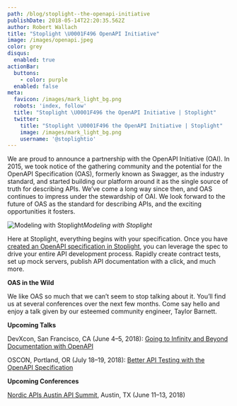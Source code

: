```yaml
---
path: /blog/stoplight-️-the-openapi-initiative
publishDate: 2018-05-14T22:20:35.562Z
author: Robert Wallach
title: "Stoplight \U0001F496 OpenAPI Initiative"
image: /images/openapi.jpeg
color: grey
disqus:
  enabled: true
actionBar:
  buttons:
    - color: purple
  enabled: false
meta:
  favicon: /images/mark_light_bg.png
  robots: 'index, follow'
  title: "Stoplight \U0001F496 the OpenAPI Initiative | Stoplight"
  twitter:
    title: "Stoplight \U0001F496 the OpenAPI Initiative | Stoplight"
    image: /images/mark_light_bg.png
    username: '@stoplightio'
---
```

We are proud to announce a partnership with the OpenAPI Initiative (OAI). In 2015, we took notice of the gathering community and the potential for the OpenAPI Specification (OAS), formerly known as Swagger, as the industry standard, and started building our platform around it as the single source of truth for describing APIs. We’ve come a long way since then, and OAS continues to impress under the stewardship of OAI. We look forward to the future of OAS as the standard for describing APIs, and the exciting opportunities it fosters.

![Modeling with Stoplight](https://cdn-images-1.medium.com/max/3326/1*CUxuTgeJ-59ziIJIeUsSgQ.png)*Modeling with Stoplight*

Here at Stoplight, everything begins with your specification. Once you have [created an OpenAPI specification in Stoplight](https://stoplight.io), you can leverage the spec to drive your entire API development process. Rapidly create contract tests, set up mock servers, publish API documentation with a click, and much more.

**OAS in the Wild**

We like OAS so much that we can’t seem to stop talking about it. You’ll find us at several conferences over the next few months. Come say hello and enjoy a talk given by our esteemed community engineer, Taylor Barnett.

**Upcoming Talks**

DevXcon, San Francisco, CA (June 4–5, 2018): [Going to Infinity and Beyond Documentation with OpenAPI](https://2018.devxcon.com/taylor-barnett/)

OSCON, Portland, OR (July 18–19, 2018): [Better API Testing with the OpenAPI Specification](https://conferences.oreilly.com/oscon/oscon-or/public/schedule/detail/67652)

**Upcoming Conferences**

[Nordic APIs Austin API Summit](https://nordicapis.com/events/austin-api-summit-2018/), Austin, TX (June 11–13, 2018)
